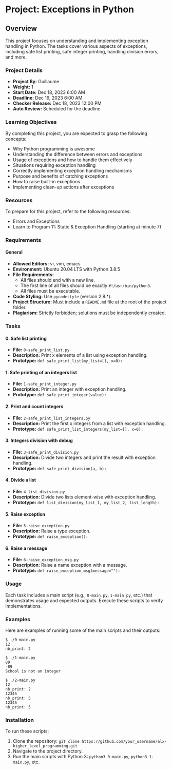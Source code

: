 
# Project: Exceptions in Python

## Overview

This project focuses on understanding and implementing exception handling in Python. The tasks cover various aspects of exceptions, including safe list printing, safe integer printing, handling division errors, and more.

### Project Details

- **Project By:** Guillaume
- **Weight:** 1
- **Start Date:** Dec 18, 2023 6:00 AM
- **Deadline:** Dec 19, 2023 6:00 AM
- **Checker Release:** Dec 18, 2023 12:00 PM
- **Auto Review:** Scheduled for the deadline

### Learning Objectives

By completing this project, you are expected to grasp the following concepts:

- Why Python programming is awesome
- Understanding the difference between errors and exceptions
- Usage of exceptions and how to handle them effectively
- Situations requiring exception handling
- Correctly implementing exception handling mechanisms
- Purpose and benefits of catching exceptions
- How to raise built-in exceptions
- Implementing clean-up actions after exceptions

### Resources

To prepare for this project, refer to the following resources:

- Errors and Exceptions
- Learn to Program 11: Static & Exception Handling (starting at minute 7)

### Requirements

#### General

- **Allowed Editors:** vi, vim, emacs
- **Environment:** Ubuntu 20.04 LTS with Python 3.8.5
- **File Requirements:**
  - All files should end with a new line.
  - The first line of all files should be exactly `#!/usr/bin/python3`.
  - All files must be executable.
- **Code Styling:** Use `pycodestyle` (version 2.8.*).
- **Project Structure:** Must include a `README.md` file at the root of the project folder.
- **Plagiarism:** Strictly forbidden; solutions must be independently created.

### Tasks

#### 0. Safe list printing

- **File:** `0-safe_print_list.py`
- **Description:** Print x elements of a list using exception handling.
- **Prototype:** `def safe_print_list(my_list=[], x=0):`

#### 1. Safe printing of an integers list

- **File:** `1-safe_print_integer.py`
- **Description:** Print an integer with exception handling.
- **Prototype:** `def safe_print_integer(value):`

#### 2. Print and count integers

- **File:** `2-safe_print_list_integers.py`
- **Description:** Print the first x integers from a list with exception handling.
- **Prototype:** `def safe_print_list_integers(my_list=[], x=0):`

#### 3. Integers division with debug

- **File:** `3-safe_print_division.py`
- **Description:** Divide two integers and print the result with exception handling.
- **Prototype:** `def safe_print_division(a, b):`

#### 4. Divide a list

- **File:** `4-list_division.py`
- **Description:** Divide two lists element-wise with exception handling.
- **Prototype:** `def list_division(my_list_1, my_list_2, list_length):`

#### 5. Raise exception

- **File:** `5-raise_exception.py`
- **Description:** Raise a type exception.
- **Prototype:** `def raise_exception():`

#### 6. Raise a message

- **File:** `6-raise_exception_msg.py`
- **Description:** Raise a name exception with a message.
- **Prototype:** `def raise_exception_msg(message=""):`

### Usage

Each task includes a main script (e.g., `0-main.py`, `1-main.py`, etc.) that demonstrates usage and expected outputs. Execute these scripts to verify implementations.

### Examples

Here are examples of running some of the main scripts and their outputs:

```
$ ./0-main.py
12
nb_print: 2

$ ./1-main.py
89
-89
School is not an integer

$ ./2-main.py
12
nb_print: 2
12345
nb_print: 5
12345
nb_print: 5
```

### Installation

To run these scripts:

1. Clone the repository: `git clone https://github.com/your_username/alx-higher_level_programming.git`
2. Navigate to the project directory.
3. Run the main scripts with Python 3: `python3 0-main.py`, `python3 1-main.py`, etc.
